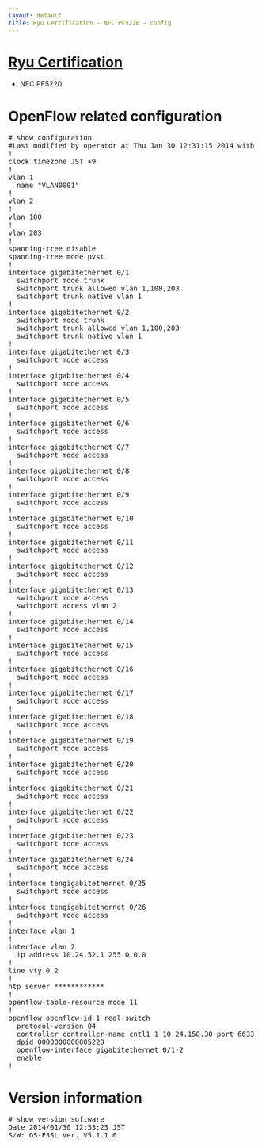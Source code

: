 ```yaml
---
layout: default
title: Ryu Certification - NEC PF5220 - config
---
```

# [Ryu Certification](https://ryu-sdn.org/certification.html)
* NEC PF5220

# OpenFlow related configuration
<pre>
# show configuration
#Last modified by operator at Thu Jan 30 12:31:15 2014 with version V5.1.1.0
!
clock timezone JST +9
!
vlan 1
  name "VLAN0001"
!
vlan 2
!
vlan 100
!
vlan 203
!
spanning-tree disable
spanning-tree mode pvst
!
interface gigabitethernet 0/1
  switchport mode trunk
  switchport trunk allowed vlan 1,100,203
  switchport trunk native vlan 1
!
interface gigabitethernet 0/2
  switchport mode trunk
  switchport trunk allowed vlan 1,100,203
  switchport trunk native vlan 1
!
interface gigabitethernet 0/3
  switchport mode access
!
interface gigabitethernet 0/4
  switchport mode access
!
interface gigabitethernet 0/5
  switchport mode access
!
interface gigabitethernet 0/6
  switchport mode access
!
interface gigabitethernet 0/7
  switchport mode access
!
interface gigabitethernet 0/8
  switchport mode access
!
interface gigabitethernet 0/9
  switchport mode access
!
interface gigabitethernet 0/10
  switchport mode access
!
interface gigabitethernet 0/11
  switchport mode access
!
interface gigabitethernet 0/12
  switchport mode access
!
interface gigabitethernet 0/13
  switchport mode access
  switchport access vlan 2
!
interface gigabitethernet 0/14
  switchport mode access
!
interface gigabitethernet 0/15
  switchport mode access
!
interface gigabitethernet 0/16
  switchport mode access
!
interface gigabitethernet 0/17
  switchport mode access
!
interface gigabitethernet 0/18
  switchport mode access
!
interface gigabitethernet 0/19
  switchport mode access
!
interface gigabitethernet 0/20
  switchport mode access
!
interface gigabitethernet 0/21
  switchport mode access
!
interface gigabitethernet 0/22
  switchport mode access
!
interface gigabitethernet 0/23
  switchport mode access
!
interface gigabitethernet 0/24
  switchport mode access
!
interface tengigabitethernet 0/25
  switchport mode access
!
interface tengigabitethernet 0/26
  switchport mode access
!
interface vlan 1
!
interface vlan 2
  ip address 10.24.52.1 255.0.0.0
!
line vty 0 2
!
ntp server ************
!
openflow-table-resource mode 11
!
openflow openflow-id 1 real-switch
  protocol-version 04
  controller controller-name cntl1 1 10.24.150.30 port 6633 tcp
  dpid 0000000000005220
  openflow-interface gigabitethernet 0/1-2
  enable
!
</pre>

# Version information
<pre>
# show version software
Date 2014/01/30 12:53:23 JST
S/W: OS-F3SL Ver. V5.1.1.0
</pre>

